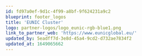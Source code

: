 ```yaml
---
id: fd97a0ef-9d1c-4f99-a8bf-9f624231a9c2
blueprint: footer_logos
title: 'EUNIC Cluster'
logo: partner-logos/logo_eunic-rgb-blue1.png
link_to_partner_web: 'https://www.eunicglobal.eu/'
updated_by: 5eadff7d-3e8d-45a4-9cd2-d732ae7834f2
updated_at: 1649065662
---
```

